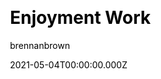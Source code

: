 ---
title: Enjoyment Work
github: https://github.com/brennanbrown/enjoyment-work
demo: https://enjoyment-work.netlify.app
author: brennanbrown
date: 2021-05-04T00:00:00.000Z
ssg:
  - Jekyll
css:
  - Bootstrap
cms:
  - Markdown
category:
  - Blog
description:" A Digital Garden: >-
  Capturing my daily thoughts and progress, as well as curated ideas with unique
  synthesis—a personal zettelkasten. Built on Simply Jekyll by Raghuveer S."
draft: true
publish_date: '2020-11-17T06:18:31Z'
update_date: '2022-12-08T19:28:37Z'
github_star: 70
github_fork: 7
---